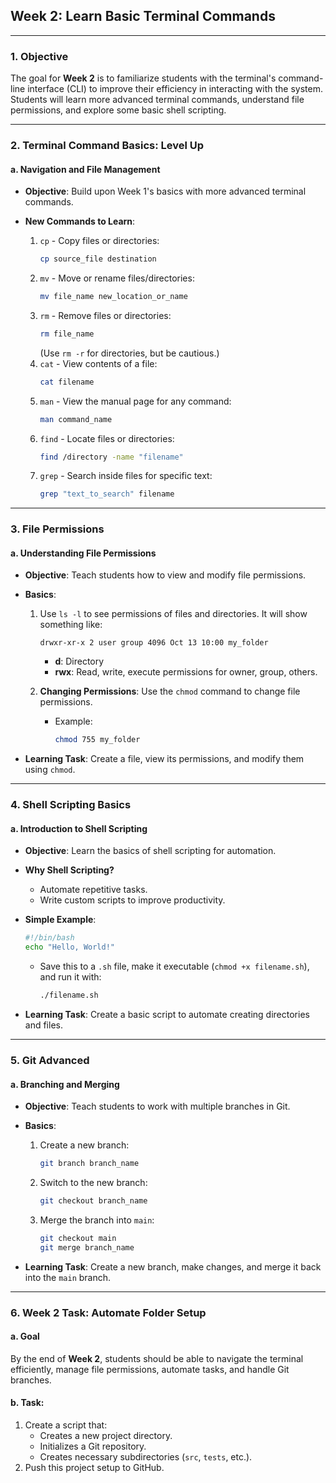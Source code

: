 ## **Week 2: Learn Basic Terminal Commands**

---

### **1. Objective**
The goal for **Week 2** is to familiarize students with the terminal's command-line interface (CLI) to improve their efficiency in interacting with the system. Students will learn more advanced terminal commands, understand file permissions, and explore some basic shell scripting.

---

### **2. Terminal Command Basics: Level Up**

#### **a. Navigation and File Management**

- **Objective**: Build upon Week 1's basics with more advanced terminal commands.

- **New Commands to Learn**:
  1. `cp` - Copy files or directories:
     ```bash
     cp source_file destination
     ```
  2. `mv` - Move or rename files/directories:
     ```bash
     mv file_name new_location_or_name
     ```
  3. `rm` - Remove files or directories:
     ```bash
     rm file_name
     ```
     (Use `rm -r` for directories, but be cautious.)
  4. `cat` - View contents of a file:
     ```bash
     cat filename
     ```
  5. `man` - View the manual page for any command:
     ```bash
     man command_name
     ```
  6. `find` - Locate files or directories:
     ```bash
     find /directory -name "filename"
     ```
  7. `grep` - Search inside files for specific text:
     ```bash
     grep "text_to_search" filename
     ```

---

### **3. File Permissions**

#### **a. Understanding File Permissions**

- **Objective**: Teach students how to view and modify file permissions.

- **Basics**:
  1. Use `ls -l` to see permissions of files and directories. It will show something like:
     ```
     drwxr-xr-x 2 user group 4096 Oct 13 10:00 my_folder
     ```
     - **d**: Directory
     - **rwx**: Read, write, execute permissions for owner, group, others.

  2. **Changing Permissions**: Use the `chmod` command to change file permissions.
     - Example:
       ```bash
       chmod 755 my_folder
       ```

- **Learning Task**: Create a file, view its permissions, and modify them using `chmod`.

---

### **4. Shell Scripting Basics**

#### **a. Introduction to Shell Scripting**

- **Objective**: Learn the basics of shell scripting for automation.

- **Why Shell Scripting?**
  - Automate repetitive tasks.
  - Write custom scripts to improve productivity.

- **Simple Example**:
  ```bash
  #!/bin/bash
  echo "Hello, World!"
  ```
  - Save this to a `.sh` file, make it executable (`chmod +x filename.sh`), and run it with:
    ```bash
    ./filename.sh
    ```

- **Learning Task**: Create a basic script to automate creating directories and files.

---

### **5. Git Advanced**

#### **a. Branching and Merging**

- **Objective**: Teach students to work with multiple branches in Git.

- **Basics**:
  1. Create a new branch:
     ```bash
     git branch branch_name
     ```
  2. Switch to the new branch:
     ```bash
     git checkout branch_name
     ```
  3. Merge the branch into `main`:
     ```bash
     git checkout main
     git merge branch_name
     ```

- **Learning Task**: Create a new branch, make changes, and merge it back into the `main` branch.

---

### **6. Week 2 Task: Automate Folder Setup**

#### **a. Goal**
By the end of **Week 2**, students should be able to navigate the terminal efficiently, manage file permissions, automate tasks, and handle Git branches.

#### **b. Task**:
1. Create a script that:
   - Creates a new project directory.
   - Initializes a Git repository.
   - Creates necessary subdirectories (`src`, `tests`, etc.).
2. Push this project setup to GitHub.
